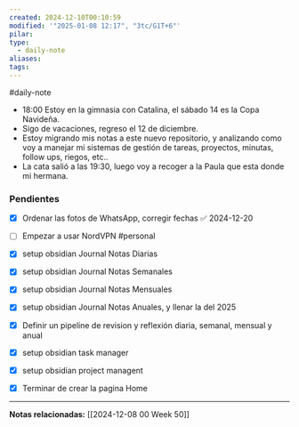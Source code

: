 ```yaml
---
created: 2024-12-10T00:10:59
modified: '"2025-01-08 12:17", "3tc/G1T+6"'
pilar: 
type:
  - daily-note
aliases: 
tags: 
---
```

#daily-note

- 18:00 Estoy en la gimnasia con Catalina, el sábado 14 es la Copa Navideña.
- Sigo de vacaciones, regreso el 12 de diciembre.
- Estoy migrando mis notas a este nuevo repositorio, y analizando como voy a manejar mi sistemas de gestión de tareas, proyectos, minutas, follow ups, riegos, etc..
- La cata salió a las 19:30, luego voy a recoger a la Paula que esta donde mi hermana. 

### Pendientes

- [x] Ordenar las fotos de WhatsApp, corregir fechas ✅ 2024-12-20
- [ ] Empezar a usar NordVPN #personal 


- [x] setup obsidian Journal Notas Diarias
- [x] setup obsidian Journal Notas Semanales
- [x] setup obsidian Journal Notas Mensuales
- [x] setup obsidian Journal Notas Anuales, y llenar la del 2025
- [x] Definir un pipeline de revision y reflexión diaria, semanal, mensual y anual
- [x] setup obsidian task manager 
- [x] setup obsidian project managent 


- [x] Terminar de crear la pagina Home


---
**Notas relacionadas:**
[[2024-12-08 00 Week 50]]
